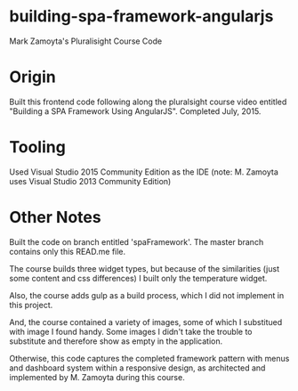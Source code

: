 # building-spa-framework-angularjs
Mark Zamoyta's Pluralisight Course Code

# Origin
Built this frontend code following along the pluralsight course video entitled "Building a SPA Framework Using AngularJS".  Completed July, 2015.

# Tooling
Used Visual Studio 2015 Community Edition as the IDE (note: M. Zamoyta uses Visual Studio 2013 Community Edition)

# Other Notes
Built the code on branch entitled 'spaFramework'.  The master branch contains only this READ.me file.

The course builds three widget types, but because of the similarities (just some content and css differences) I built only the temperature widget.  

Also, the course adds gulp as a build process, which I did not implement in this project.  

And, the course contained a variety of images, some of which I substitued with image I found handy.  Some images I didn't take the trouble to substitute and therefore show as empty in the application.

Otherwise, this code captures the completed framework pattern with menus and dashboard system within a responsive design, as architected and implemented by M. Zamoyta during this course.

